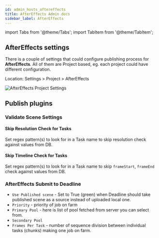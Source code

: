 ```yaml
---
id: admin_hosts_aftereffects
title: AfterEffects Admin docs
sidebar_label: AfterEffects
---
```


import Tabs from '@theme/Tabs';
import TabItem from '@theme/TabItem';

## AfterEffects settings

There is a couple of settings that could configure publishing process for **AfterEffects**.
All of them are Project based, eg. each project could have different configuration.

Location: Settings > Project > AfterEffects

![AfterEffects Project Settings](assets/admin_hosts_aftereffects_settings.png)

## Publish plugins

### Validate Scene Settings

#### Skip Resolution Check for Tasks

Set regex pattern(s) to look for in a Task name to skip resolution check against values from DB.

#### Skip Timeline Check for Tasks

Set regex pattern(s) to look for in a Task name to skip `frameStart`, `frameEnd` check against values from DB.

### AfterEffects Submit to Deadline

* `Use Published scene` - Set to True (green) when Deadline should take published scene as a source instead of uploaded local one.
* `Priority` - priority of job on farm
* `Primary Pool` - here is list of pool fetched from server you can select from.
* `Secondary Pool`
* `Frames Per Task` - number of sequence division between individual tasks (chunks)
making one job on farm.
